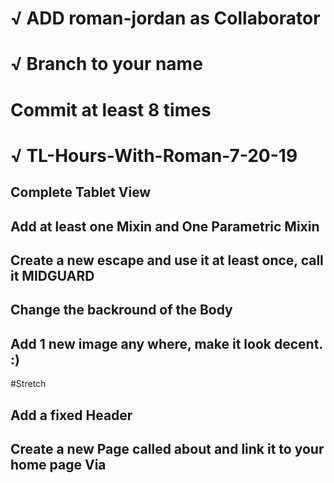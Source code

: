 # √ ADD roman-jordan as Collaborator
# √ Branch to your name
# Commit at least 8 times

# √ TL-Hours-With-Roman-7-20-19

## Complete Tablet View

## Add at least one Mixin and One Parametric Mixin

## Create a new escape and use it at least once, call it MIDGUARD

## Change the backround of the Body

## Add 1 new image any where, make it look decent. :)

#Stretch

## Add a fixed Header

## Create a new Page called about and link it to your home page Via <a href="about.html">

